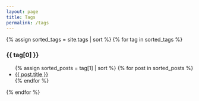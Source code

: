 ```yaml
---
layout: page
title: Tags
permalink: /tags
---
```


{% assign sorted_tags = site.tags | sort %}
{% for tag in sorted_tags %}
  <h3>{{ tag[0] }}<a name="{{ tag[0] }}"/></h3>
  <ul>
    {% assign sorted_posts = tag[1] | sort %}
    {% for post in sorted_posts %}
      <li><a href="{{ post.url }}">{{ post.title }}</a></li>
    {% endfor %}
  </ul>
{% endfor %}
